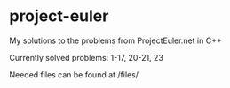 # project-euler
My solutions to the problems from ProjectEuler.net in C++

Currently solved problems: 1-17, 20-21, 23    

Needed files can be found at /files/
